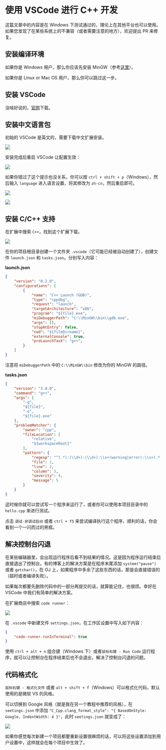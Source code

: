 # 使用 VSCode 进行 C++ 开发

这篇文章中的内容是在 Windows 下测试通过的，理论上在其他平台也可以使用。如果您发现了在某些系统上的不兼容（或者需要注意的地方），欢迎提出 PR 来修复。

## 安装编译环境

如果你是 Windows 用户，那么你应该先安装 MinGW（参考[这里](install-cpp.md/#MinGW)）。

如果你是 Linux or Mac OS 用户，那么你可以跳过这一步。

## 安装 VSCode

没啥好说的，[官网](https://code.visualstudio.com/)下载。

## 安装中文语言包

初始的 VSCode 是英文的，需要下载中文扩展安装。

![](chinese-install.png)

安装完成后重启 VSCode 让配置生效：

![](chinese-install-2.png)

如果你错过了这个提示也没关系，你可以按 `ctrl + shift + p`（Windows），然后输入 `language` 进入语言设置，将其修改为 `zh-cn`，然后重启即可。

![](chinese-install-3.png)

![](chinese-install-4.png)

## 安装 C/C++ 支持

在扩展中搜索 `C++`，找到这个扩展下载。

![](cpptools.png)

在你的项目根目录创建一个文件夹 `.vscode`（它可能已经被自动创建了），创建文件 `launch.json` 和 `tasks.json`。分别写入内容：

**launch.json**

```json
{
    "version": "0.2.0",
    "configurations": [
        {
            "name": "C++ Launch (GDB)",
            "type": "cppdbg",
            "request": "launch",
            "targetArchitecture": "x86",
            "program": "${file}.exe",
            "miDebuggerPath": "C:\\MinGW\\bin\\gdb.exe",
            "args": [],
            "stopAtEntry": false,
            "cwd": "${fileDirname}",
            "externalConsole": true,
            "preLaunchTask": "g++",
        }
    ]
}
```

注意将 `miDebuggerPath` 中的 `C:\\MinGW\\bin` 修改为你的 MinGW 的路径。

**tasks.json**

```json
{
    "version": "2.0.0",
    "command": "g++",
    "args": [
        "-g",
        "${file}",
        "-o",
        "${file}.exe"
    ],
    "problemMatcher": {
        "owner": "cpp",
        "fileLocation": [
            "relative",
            "${workspaceRoot}"
        ],
        "pattern": {
            "regexp": "^(.*):(\\d+):(\\d+):\\s+(warning|error):\\s+(.*)$",
            "file": 1,
            "line": 2,
            "column": 3,
            "severity": 4,
            "message": 5
        }
    }
}
```

这时候你就可以尝试写一个程序来运行了，或者你可以使用本项目目录中的 `hello.cpp` 来进行测试。

点击 `调试-非调试启动` 或者 `ctrl + f5` 来尝试编译执行这个程序，顺利的话，你会看到一个一闪而过的黑框。

## 解决控制台闪退

在某些编辑器里，会出现运行程序后看不到结果的情况。这是因为程序运行结束后直接退出了控制台。有的博客上的解决方案是在程序末尾添加 `system("pause")` 或者 `getchar()`，在 OJ 上，如果程序中多余了这些东西的话，那是会直接错误的（超时或者编译失败）。

如果每次都要先删除代码中的一部分再提交的话，就算能记住，也很烦。幸好在 VSCode 中我们有简单的解决方案。

在扩展商店中搜索 `code runner`：

![](coderunner.png)

在 `.vscode` 中新建文件 `settings.json`，在工作区设置中写入如下内容：

```json
{
    "code-runner.runInTerminal": true
}
```

使用 `ctrl + alt + n` 组合键（Windows 下）或者`鼠标右键 - Run Code` 运行程序，就可以让控制台在程序结束后也不会退出，解决了控制台闪退的问题。

## 代码格式化

`鼠标右键 - 格式化文件` 或者 `alt + shift + f`（Windows）可以格式化代码，默认使用的是微软 VS 的风格。

可以切换到 Google 风格（就是我在另一个教程中推荐的风格），在 `seetings.json` 中添加 `"C_Cpp.clang_format_style": "{ BasedOnStyle: Google, IndentWidth: 4 }"`，此时 `seetings.json` 就变成了：

![](settings.png)

如果你感觉每次新建一个项目都要重新设置很麻烦的话，可以将这些设置添加到用户设置中，这样就会在每个项目中生效了。
